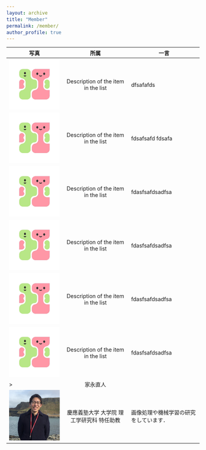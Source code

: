 ```yaml
---
layout: archive
title: "Member"
permalink: /member/
author_profile: true
---
```


| 写真 | 所属 | 一言 |
| ---- | :----: | ---- |
| <img src="../images/logo.jpg" title="Shuhei Takahata" width="300"> | Description of the item in the list                          | dfsafafds |
| <img src="../images/logo.jpg" title="Shuhei Takahata" width="300"> | Description of the item in the list                          | fdsafsafd fdsafa |
| <img src="../images/logo.jpg" title="Shuhei Takahata" width="300"> | Description of the item in the list                          | fdasfsafdsadfsa |
| <img src="../images/logo.jpg" title="Shuhei Takahata" width="300"> | Description of the item in the list                          | fdasfsafdsadfsa |
| <img src="../images/logo.jpg" title="Shuhei Takahata" width="300"> | Description of the item in the list                          | fdasfsafdsadfsa |
| <img src="../images/logo.jpg" title="Shuhei Takahata" width="300"> | Description of the item in the list                          | fdasfsafdsadfsa |
|>|家永直人||
<img src="../images/naotoienaga_icon.jpg" title="Naoto Ienaga" width="300"> | 慶應義塾大学 大学院 理工学研究科 特任助教 | 画像処理や機械学習の研究をしています． |
